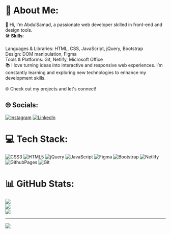 # 💫 About Me:
👋 Hi, I'm AbdulSamad, a passionate web developer skilled in front-end and design tools.<br>🛠 <strong>Skills</strong>:<br><br>Languages & Libraries: HTML, CSS, JavaScript, jQuery, Bootstrap<br>Design: DOM manipulation, Figma<br>Tools & Platforms: Git, Netlify, Microsoft Office<br>📚 I love turning ideas into interactive and responsive web experiences. I’m constantly learning and exploring new technologies to enhance my development skills.<br><br>🌐 Check out my projects and let's connect!


## 🌐 Socials:
[![Instagram](https://img.shields.io/badge/Instagram-%23E4405F.svg?logo=Instagram&logoColor=white)](https://instagram.com/AbdulSamad2522) [![LinkedIn](https://img.shields.io/badge/LinkedIn-%230077B5.svg?logo=linkedin&logoColor=white)](https://linkedin.com/in/AbdulSamad) 

# 💻 Tech Stack:
![CSS3](https://img.shields.io/badge/css3-%231572B6.svg?style=for-the-badge&logo=css3&logoColor=white) ![HTML5](https://img.shields.io/badge/html5-%23E34F26.svg?style=for-the-badge&logo=html5&logoColor=white) ![jQuery](https://img.shields.io/badge/jquery-%230769AD.svg?style=for-the-badge&logo=jquery&logoColor=white) ![JavaScript](https://img.shields.io/badge/javascript-%23323330.svg?style=for-the-badge&logo=javascript&logoColor=%23F7DF1E) ![Figma](https://img.shields.io/badge/figma-%23F24E1E.svg?style=for-the-badge&logo=figma&logoColor=white) ![Bootstrap](https://img.shields.io/badge/bootstrap-%238511FA.svg?style=for-the-badge&logo=bootstrap&logoColor=white) ![Netlify](https://img.shields.io/badge/netlify-%23000000.svg?style=for-the-badge&logo=netlify&logoColor=#00C7B7) ![GithubPages](https://img.shields.io/badge/github%20pages-121013?style=for-the-badge&logo=github&logoColor=white) ![Git](https://img.shields.io/badge/git-%23F05033.svg?style=for-the-badge&logo=git&logoColor=white)
# 📊 GitHub Stats:
![](https://github-readme-stats.vercel.app/api?username=AbdulSamad2522&theme=dark&hide_border=false&include_all_commits=false&count_private=false)<br/>
![](https://github-readme-streak-stats.herokuapp.com/?user=AbdulSamad2522&theme=dark&hide_border=false)<br/>
![](https://github-readme-stats.vercel.app/api/top-langs/?username=AbdulSamad2522&theme=dark&hide_border=false&include_all_commits=false&count_private=false&layout=compact)

---
[![](https://visitcount.itsvg.in/api?id=AbdulSamad2522&icon=0&color=0)](https://visitcount.itsvg.in)

<!-- Proudly created with GPRM ( https://gprm.itsvg.in ) -->
